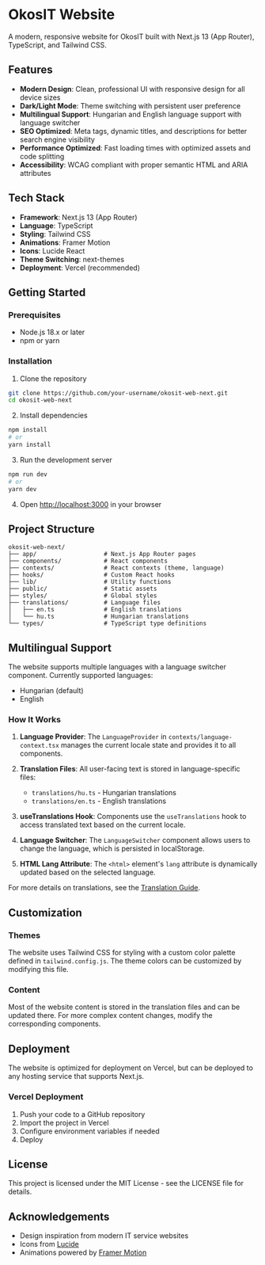 # OkosIT Website

A modern, responsive website for OkosIT built with Next.js 13 (App Router), TypeScript, and Tailwind CSS.

## Features

- **Modern Design**: Clean, professional UI with responsive design for all device sizes
- **Dark/Light Mode**: Theme switching with persistent user preference
- **Multilingual Support**: Hungarian and English language support with language switcher
- **SEO Optimized**: Meta tags, dynamic titles, and descriptions for better search engine visibility
- **Performance Optimized**: Fast loading times with optimized assets and code splitting
- **Accessibility**: WCAG compliant with proper semantic HTML and ARIA attributes

## Tech Stack

- **Framework**: Next.js 13 (App Router)
- **Language**: TypeScript
- **Styling**: Tailwind CSS
- **Animations**: Framer Motion
- **Icons**: Lucide React
- **Theme Switching**: next-themes
- **Deployment**: Vercel (recommended)

## Getting Started

### Prerequisites

- Node.js 18.x or later
- npm or yarn

### Installation

1. Clone the repository
```bash
git clone https://github.com/your-username/okosit-web-next.git
cd okosit-web-next
```

2. Install dependencies
```bash
npm install
# or
yarn install
```

3. Run the development server
```bash
npm run dev
# or
yarn dev
```

4. Open [http://localhost:3000](http://localhost:3000) in your browser

## Project Structure

```
okosit-web-next/
├── app/                   # Next.js App Router pages
├── components/            # React components
├── contexts/              # React contexts (theme, language)
├── hooks/                 # Custom React hooks
├── lib/                   # Utility functions
├── public/                # Static assets
├── styles/                # Global styles
├── translations/          # Language files
│   ├── en.ts              # English translations
│   └── hu.ts              # Hungarian translations
└── types/                 # TypeScript type definitions
```

## Multilingual Support

The website supports multiple languages with a language switcher component. Currently supported languages:

- Hungarian (default)
- English

### How It Works

1. **Language Provider**: The `LanguageProvider` in `contexts/language-context.tsx` manages the current locale state and provides it to all components.

2. **Translation Files**: All user-facing text is stored in language-specific files:
   - `translations/hu.ts` - Hungarian translations
   - `translations/en.ts` - English translations

3. **useTranslations Hook**: Components use the `useTranslations` hook to access translated text based on the current locale.

4. **Language Switcher**: The `LanguageSwitcher` component allows users to change the language, which is persisted in localStorage.

5. **HTML Lang Attribute**: The `<html>` element's `lang` attribute is dynamically updated based on the selected language.

For more details on translations, see the [Translation Guide](./docs/translation-guide.md).

## Customization

### Themes

The website uses Tailwind CSS for styling with a custom color palette defined in `tailwind.config.js`. The theme colors can be customized by modifying this file.

### Content

Most of the website content is stored in the translation files and can be updated there. For more complex content changes, modify the corresponding components.

## Deployment

The website is optimized for deployment on Vercel, but can be deployed to any hosting service that supports Next.js.

### Vercel Deployment

1. Push your code to a GitHub repository
2. Import the project in Vercel
3. Configure environment variables if needed
4. Deploy

## License

This project is licensed under the MIT License - see the LICENSE file for details.

## Acknowledgements

- Design inspiration from modern IT service websites
- Icons from [Lucide](https://lucide.dev/)
- Animations powered by [Framer Motion](https://www.framer.com/motion/)
